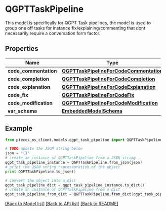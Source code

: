 # QGPTTaskPipeline

This model is specifically for QGPT Task pipelines, the model is used to group one off tasks for instance fix/explaining/commenting that dont necessarily require a conversation form factor.

## Properties
Name | Type | Description | Notes
------------ | ------------- | ------------- | -------------
**code_commentation** | [**QGPTTaskPipelineForCodeCommentation**](QGPTTaskPipelineForCodeCommentation.md) |  | [optional] 
**code_completion** | [**QGPTTaskPipelineForCodeCompletion**](QGPTTaskPipelineForCodeCompletion.md) |  | [optional] 
**code_explanation** | [**QGPTTaskPipelineForCodeExplanation**](QGPTTaskPipelineForCodeExplanation.md) |  | [optional] 
**code_fix** | [**QGPTTaskPipelineForCodeFix**](QGPTTaskPipelineForCodeFix.md) |  | [optional] 
**code_modification** | [**QGPTTaskPipelineForCodeModification**](QGPTTaskPipelineForCodeModification.md) |  | [optional] 
**var_schema** | [**EmbeddedModelSchema**](EmbeddedModelSchema.md) |  | [optional] 

## Example

```python
from pieces_os_client.models.qgpt_task_pipeline import QGPTTaskPipeline

# TODO update the JSON string below
json = "{}"
# create an instance of QGPTTaskPipeline from a JSON string
qgpt_task_pipeline_instance = QGPTTaskPipeline.from_json(json)
# print the JSON string representation of the object
print QGPTTaskPipeline.to_json()

# convert the object into a dict
qgpt_task_pipeline_dict = qgpt_task_pipeline_instance.to_dict()
# create an instance of QGPTTaskPipeline from a dict
qgpt_task_pipeline_from_dict = QGPTTaskPipeline.from_dict(qgpt_task_pipeline_dict)
```
[[Back to Model list]](../README.md#documentation-for-models) [[Back to API list]](../README.md#documentation-for-api-endpoints) [[Back to README]](../README.md)


